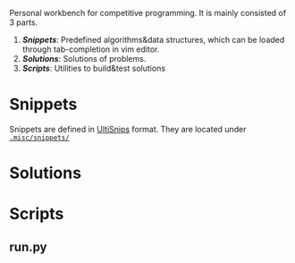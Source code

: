 Personal workbench for competitive programming. 
It is mainly consisted of 3 parts.

1. ***Snippets***: Predefined algorithms&data structures, which can be loaded through tab-completion in vim editor.
2. ***Solutions***: Solutions of problems.
3. ***Scripts***: Utilities to build&test solutions

# Snippets
Snippets are defined in [UltiSnips](https://github.com/SirVer/ultisnips) format.
They are located under [`.misc/snippets/`](.misc/snippets/)

# Solutions

# Scripts

## run.py


